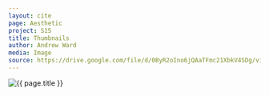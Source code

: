 ```yaml
---
layout: cite
page: Aesthetic
project: S15
title: Thumbnails
author: Andrew Ward
media: Image
source: https://drive.google.com/file/d/0ByR2oIno6jQAaTFmc21XbkV4SDg/view?usp=sharing
---
```

![{{ page.title }}](/projects/S15/aesthetic/thumbnails.jpg)
